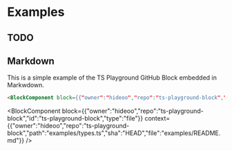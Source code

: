 # Examples

## TODO

## Markdown

This is a simple example of the TS Playground GitHub Block embedded in Markwdown.

```md
<BlockComponent block={{"owner":"hideoo","repo":"ts-playground-block","id":"ts-playground-block","type":"file"}} context={{"owner":"hideoo","repo":"ts-playground-block","path":"examples/types.ts","sha":"HEAD","file":"examples/README.md"}} />
```

<BlockComponent block={{"owner":"hideoo","repo":"ts-playground-block","id":"ts-playground-block","type":"file"}} context={{"owner":"hideoo","repo":"ts-playground-block","path":"examples/types.ts","sha":"HEAD","file":"examples/README.md"}} />
